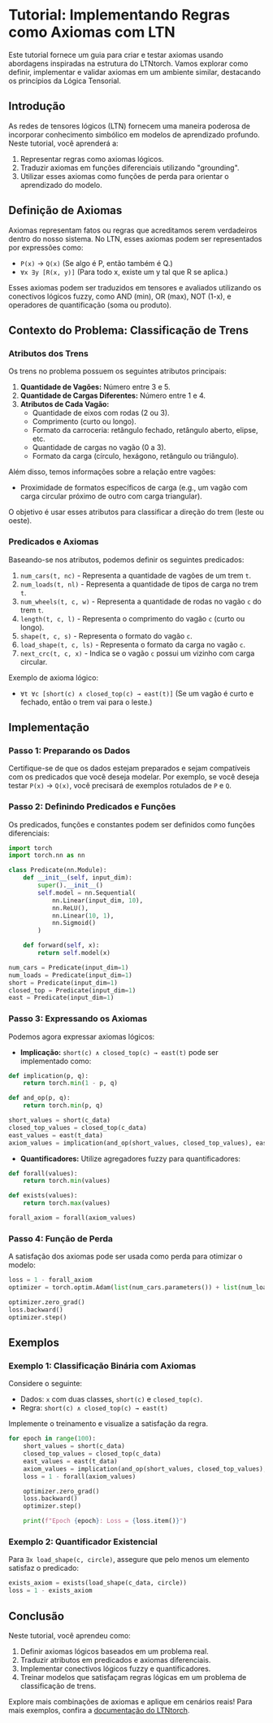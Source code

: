 # Tutorial: Implementando Regras como Axiomas com LTN

Este tutorial fornece um guia para criar e testar axiomas usando abordagens inspiradas na estrutura do LTNtorch. Vamos explorar como definir, implementar e validar axiomas em um ambiente similar, destacando os princípios da Lógica Tensorial.

## Introdução

As redes de tensores lógicos (LTN) fornecem uma maneira poderosa de incorporar conhecimento simbólico em modelos de aprendizado profundo. Neste tutorial, você aprenderá a:

1. Representar regras como axiomas lógicos.
2. Traduzir axiomas em funções diferenciais utilizando "grounding".
3. Utilizar esses axiomas como funções de perda para orientar o aprendizado do modelo.

## Definição de Axiomas

Axiomas representam fatos ou regras que acreditamos serem verdadeiros dentro do nosso sistema. No LTN, esses axiomas podem ser representados por expressões como:

- `P(x)` → `Q(x)` (Se algo é P, então também é Q.)
- `∀x ∃y [R(x, y)]` (Para todo x, existe um y tal que R se aplica.)

Esses axiomas podem ser traduzidos em tensores e avaliados utilizando os conectivos lógicos fuzzy, como AND (min), OR (max), NOT (1-x), e operadores de quantificação (soma ou produto).

## Contexto do Problema: Classificação de Trens

### Atributos dos Trens

Os trens no problema possuem os seguintes atributos principais:

1. **Quantidade de Vagões:** Número entre 3 e 5.
2. **Quantidade de Cargas Diferentes:** Número entre 1 e 4.
3. **Atributos de Cada Vagão:**
    - Quantidade de eixos com rodas (2 ou 3).
    - Comprimento (curto ou longo).
    - Formato da carroceria: retângulo fechado, retângulo aberto, elipse, etc.
    - Quantidade de cargas no vagão (0 a 3).
    - Formato da carga (círculo, hexágono, retângulo ou triângulo).

Além disso, temos informações sobre a relação entre vagões:

- Proximidade de formatos específicos de carga (e.g., um vagão com carga circular próximo de outro com carga triangular).

O objetivo é usar esses atributos para classificar a direção do trem (leste ou oeste).

### Predicados e Axiomas

Baseando-se nos atributos, podemos definir os seguintes predicados:

1. `num_cars(t, nc)` - Representa a quantidade de vagões de um trem `t`.
2. `num_loads(t, nl)` - Representa a quantidade de tipos de carga no trem `t`.
3. `num_wheels(t, c, w)` - Representa a quantidade de rodas no vagão `c` do trem `t`.
4. `length(t, c, l)` - Representa o comprimento do vagão `c` (curto ou longo).
5. `shape(t, c, s)` - Representa o formato do vagão `c`.
6. `load_shape(t, c, ls)` - Representa o formato da carga no vagão `c`.
7. `next_crc(t, c, x)` - Indica se o vagão `c` possui um vizinho com carga circular.

Exemplo de axioma lógico:

- `∀t ∀c [short(c) ∧ closed_top(c) → east(t)]` (Se um vagão é curto e fechado, então o trem vai para o leste.)

## Implementação

### Passo 1: Preparando os Dados

Certifique-se de que os dados estejam preparados e sejam compatíveis com os predicados que você deseja modelar. Por exemplo, se você deseja testar `P(x)` → `Q(x)`, você precisará de exemplos rotulados de `P` e `Q`.

### Passo 2: Definindo Predicados e Funções

Os predicados, funções e constantes podem ser definidos como funções diferenciais:

```python
import torch
import torch.nn as nn

class Predicate(nn.Module):
    def __init__(self, input_dim):
        super().__init__()
        self.model = nn.Sequential(
            nn.Linear(input_dim, 10),
            nn.ReLU(),
            nn.Linear(10, 1),
            nn.Sigmoid()
        )

    def forward(self, x):
        return self.model(x)

num_cars = Predicate(input_dim=1)
num_loads = Predicate(input_dim=1)
short = Predicate(input_dim=1)
closed_top = Predicate(input_dim=1)
east = Predicate(input_dim=1)
```

### Passo 3: Expressando os Axiomas

Podemos agora expressar axiomas lógicos:

- **Implicação:** `short(c) ∧ closed_top(c) → east(t)` pode ser implementado como:

```python
def implication(p, q):
    return torch.min(1 - p, q)

def and_op(p, q):
    return torch.min(p, q)

short_values = short(c_data)
closed_top_values = closed_top(c_data)
east_values = east(t_data)
axiom_values = implication(and_op(short_values, closed_top_values), east_values)
```

- **Quantificadores:** Utilize agregadores fuzzy para quantificadores:

```python
def forall(values):
    return torch.min(values)

def exists(values):
    return torch.max(values)

forall_axiom = forall(axiom_values)
```

### Passo 4: Função de Perda

A satisfação dos axiomas pode ser usada como perda para otimizar o modelo:

```python
loss = 1 - forall_axiom
optimizer = torch.optim.Adam(list(num_cars.parameters()) + list(num_loads.parameters()) + list(east.parameters()), lr=0.01)

optimizer.zero_grad()
loss.backward()
optimizer.step()
```

## Exemplos

### Exemplo 1: Classificação Binária com Axiomas

Considere o seguinte:

- Dados: `x` com duas classes, `short(c)` e `closed_top(c)`.
- Regra: `short(c) ∧ closed_top(c) → east(t)`

Implemente o treinamento e visualize a satisfação da regra.

```python
for epoch in range(100):
    short_values = short(c_data)
    closed_top_values = closed_top(c_data)
    east_values = east(t_data)
    axiom_values = implication(and_op(short_values, closed_top_values), east_values)
    loss = 1 - forall(axiom_values)

    optimizer.zero_grad()
    loss.backward()
    optimizer.step()

    print(f"Epoch {epoch}: Loss = {loss.item()}")
```

### Exemplo 2: Quantificador Existencial

Para `∃x load_shape(c, circle)`, assegure que pelo menos um elemento satisfaz o predicado:

```python
exists_axiom = exists(load_shape(c_data, circle))
loss = 1 - exists_axiom
```

## Conclusão

Neste tutorial, você aprendeu como:

1. Definir axiomas lógicos baseados em um problema real.
2. Traduzir atributos em predicados e axiomas diferenciais.
3. Implementar conectivos lógicos fuzzy e quantificadores.
4. Treinar modelos que satisfaçam regras lógicas em um problema de classificação de trens.

Explore mais combinações de axiomas e aplique em cenários reais! Para mais exemplos, confira a [documentação do LTNtorch](https://tommasocarraro.github.io/LTNtorch/).